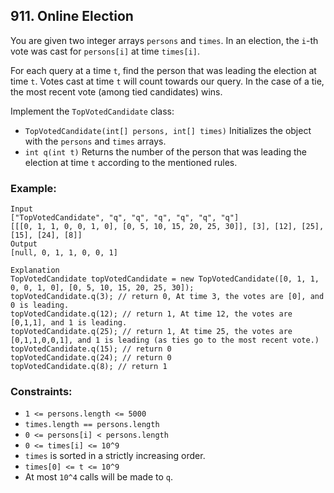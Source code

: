 ## 911. Online Election

You are given two integer arrays ```persons``` and ```times```. In an election, the ```i```-th vote was cast for ```persons[i]``` at time ```times[i]```.

For each query at a time ```t```, find the person that was leading the election at time ```t```. Votes cast at time ```t``` will count towards our query. In the case of a tie, the most recent vote (among tied candidates) wins.

Implement the ```TopVotedCandidate``` class:

* ```TopVotedCandidate(int[] persons, int[] times)``` Initializes the object with the ```persons``` and ```times``` arrays.
* ```int q(int t)``` Returns the number of the person that was leading the election at time ```t``` according to the mentioned rules.

### Example:
```
Input
["TopVotedCandidate", "q", "q", "q", "q", "q", "q"]
[[[0, 1, 1, 0, 0, 1, 0], [0, 5, 10, 15, 20, 25, 30]], [3], [12], [25], [15], [24], [8]]
Output
[null, 0, 1, 1, 0, 0, 1]

Explanation
TopVotedCandidate topVotedCandidate = new TopVotedCandidate([0, 1, 1, 0, 0, 1, 0], [0, 5, 10, 15, 20, 25, 30]);
topVotedCandidate.q(3); // return 0, At time 3, the votes are [0], and 0 is leading.
topVotedCandidate.q(12); // return 1, At time 12, the votes are [0,1,1], and 1 is leading.
topVotedCandidate.q(25); // return 1, At time 25, the votes are [0,1,1,0,0,1], and 1 is leading (as ties go to the most recent vote.)
topVotedCandidate.q(15); // return 0
topVotedCandidate.q(24); // return 0
topVotedCandidate.q(8); // return 1
```

### Constraints:

* ```1 <= persons.length <= 5000```
* ```times.length == persons.length```
* ```0 <= persons[i] < persons.length```
* ```0 <= times[i] <= 10^9```
* ```times``` is sorted in a strictly increasing order.
* ```times[0] <= t <= 10^9```
* At most ```10^4``` calls will be made to ```q```.